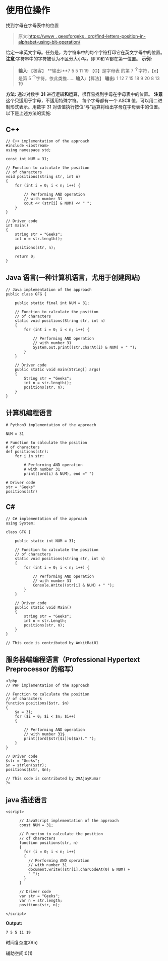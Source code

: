 # 使用位操作

找到字母在字母表中的位置

> 原文:[https://www . geesforgeks . org/find-letters-position-in-alphabet-using-bit-operation/](https://www.geeksforgeeks.org/find-letters-position-in-alphabet-using-bit-operation/)

给定一串英文字母。任务是，为字符串中的每个字符打印它在英文字母中的位置。
**注意**:字符串中的字符被认为不区分大小写。即‘A’和‘A’都在第一位置。
**示例:**

> **输入:**【极客】
> **输出:**7 5 5 11 19
> 【G】是字母表
> 的第 7 <sup>个</sup>字符，【e】是第 5 <sup>个</sup>字符，依此类推……
> **输入:**【算法】
> **输出:** 1 12 7 15 18 9 20 8 13 19

**方法:**
通过对数字 **31** 进行逻辑**和**运算，很容易找到字母在字母表中的位置。
**注意**这个只适用于字母，不适用特殊字符。
每个字母都有一个 ASCII 值，可以用二进制形式表示。用数字 31 对该值执行按位“与”运算将给出字母在字母表中的位置。
以下是上述方法的实施:

## C++

```
// C++ implementation of the approach
#include <iostream>
using namespace std;

const int NUM = 31;

// Function to calculate the position
// of characters
void positions(string str, int n)
{
    for (int i = 0; i < n; i++) {

        // Performing AND operation
        // with number 31
        cout << (str[i] & NUM) << " ";
    }
}

// Driver code
int main()
{
    string str = "Geeks";
    int n = str.length();

    positions(str, n);

    return 0;
}
```

## Java 语言(一种计算机语言，尤用于创建网站)

```
// Java implementation of the approach
public class GFG {

    public static final int NUM = 31;

    // Function to calculate the position
    // of characters
    static void positions(String str, int n)
    {
        for (int i = 0; i < n; i++) {

            // Performing AND operation
            // with number 31
            System.out.print((str.charAt(i) & NUM) + " ");
        }
    }

    // Driver code
    public static void main(String[] args)
    {
        String str = "Geeks";
        int n = str.length();
        positions(str, n);
    }
}
```

## 计算机编程语言

```
# Python3 implementation of the approach

NUM = 31

# Function to calculate the position
# of characters
def positions(str):
    for i in str:

        # Performing AND operation
        # with number 31
        print((ord(i) & NUM), end =" ")

# Driver code
str = "Geeks"
positions(str)
```

## C#

```
// C# implementation of the approach
using System;

class GFG {

    public static int NUM = 31;

    // Function to calculate the position
    // of characters
    static void positions(string str, int n)
    {
        for (int i = 0; i < n; i++) {

            // Performing AND operation
            // with number 31
            Console.Write((str[i] & NUM) + " ");
        }
    }

    // Driver code
    public static void Main()
    {
        string str = "Geeks";
        int n = str.Length;
        positions(str, n);
    }
}

// This code is contributed by AnkitRai01
```

## 服务器端编程语言（Professional Hypertext Preprocessor 的缩写）

```
<?php
// PHP implementation of the approach

// Function to calculate the position
// of characters
function positions($str, $n)
{
    $a = 31;
    for ($i = 0; $i < $n; $i++)
    {

        // Performing AND operation
        // with number 31$
        print((ord($str[$i])&($a))." ");
    }
}

// Driver code
$str = "Geeks";
$n = strlen($str);
positions($str, $n);

// This code is contributed by 29AjayKumar
?>
```

## java 描述语言

```
<script>

      // JavaScript implementation of the approach
      const NUM = 31;

      // Function to calculate the position
      // of characters
      function positions(str, n)
      {
        for (i = 0; i < n; i++)
        {
          // Performing AND operation
          // with number 31
          document.write((str[i].charCodeAt(0) & NUM) +
          " ");
        }
      }

      // Driver code
      var str = "Geeks";
      var n = str.length;
      positions(str, n);

</script>
```

**Output:** 

```
7 5 5 11 19
```

时间复杂度:0(n)

辅助空间:0(1)